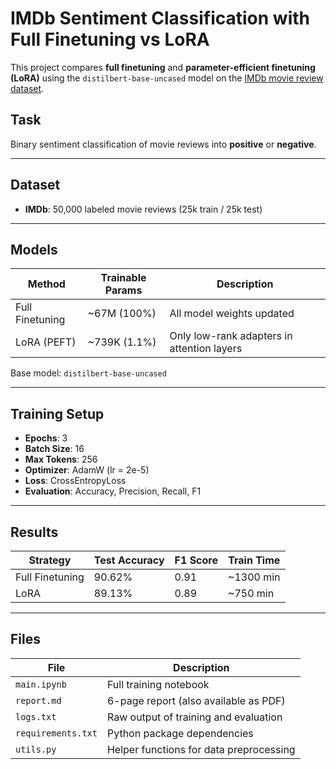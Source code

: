 # IMDb Sentiment Classification with Full Finetuning vs LoRA

This project compares **full finetuning** and **parameter-efficient finetuning (LoRA)** using the `distilbert-base-uncased` model on the [IMDb movie review dataset](https://huggingface.co/datasets/imdb).

## Task
Binary sentiment classification of movie reviews into **positive** or **negative**.

---

## Dataset

- **IMDb**: 50,000 labeled movie reviews (25k train / 25k test)

---

## Models

| Method            | Trainable Params | Description                                      |
|-------------------|------------------|--------------------------------------------------|
| Full Finetuning   | ~67M (100%)      | All model weights updated                       |
| LoRA (PEFT)       | ~739K (1.1%)     | Only low-rank adapters in attention layers      |

Base model: `distilbert-base-uncased`

---

## Training Setup

- **Epochs**: 3  
- **Batch Size**: 16  
- **Max Tokens**: 256  
- **Optimizer**: AdamW (lr = 2e-5)  
- **Loss**: CrossEntropyLoss  
- **Evaluation**: Accuracy, Precision, Recall, F1  

---

## Results

| Strategy         | Test Accuracy | F1 Score | Train Time |
|------------------|---------------|----------|------------|
| Full Finetuning  | 90.62%        | 0.91     | ~1300 min  |
| LoRA             | 89.13%        | 0.89     | ~750 min   |

---

## Files

| File              | Description                              |
|-------------------|------------------------------------------|
| `main.ipynb`      | Full training notebook                    |
| `report.md`       | 6-page report (also available as PDF)     |
| `logs.txt`        | Raw output of training and evaluation     |
| `requirements.txt`| Python package dependencies               |
| `utils.py`        | Helper functions for data preprocessing   |

